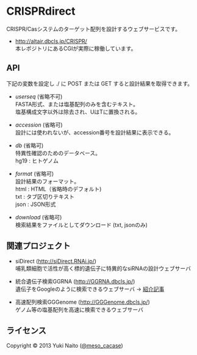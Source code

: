 CRISPRdirect
======================

CRISPR/Casシステムのターゲット配列を設計するウェブサービスです。

+ http://altair.dbcls.jp/CRISPR/  
  本レポジトリにあるCGIが実際に稼働しています。


API
--------

下記の変数を設定し ./ に POST または GET すると設計結果を取得できます。

+ *userseq* (省略不可)  
  FASTA形式、または塩基配列のみを含むテキスト。  
  塩基構成文字以外は除去され、UはTに置換される。

+ *accession* (省略可)  
  設計には使われないが、accession番号を設計結果に表示できる。

+ *db* (省略可)  
  特異性確認のためのデータベース。  
  hg19 : ヒトゲノム

+ *format* (省略可)  
  設計結果のフォーマット。  
  html : HTML（省略時のデフォルト)  
  txt  : タブ区切りテキスト  
  json : JSON形式

+ *download* (省略可)  
検索結果をファイルとしてダウンロード (txt, jsonのみ)


関連プロジェクト
--------

+ siDirect (http://siDirect.RNAi.jp/)  
  哺乳類細胞で活性が高く標的遺伝子に特異的なsiRNAの設計ウェブサーバ

+ 統合遺伝子検索GGRNA (http://GGRNA.dbcls.jp/)  
  遺伝子をGoogleのように検索できるウェブサーバ
  → [紹介記事](http://first.lifesciencedb.jp/from_dbcls/e0001)

+ 高速配列検索GGGenome (http://GGGenome.dbcls.jp/)  
  ゲノム等の塩基配列を高速に検索できるウェブサーバ


ライセンス
--------

Copyright &copy; 2013 Yuki Naito
 ([@meso_cacase](http://twitter.com/meso_cacase))  
